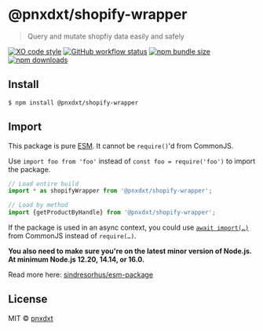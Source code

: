 # @pnxdxt/shopify-wrapper

> Query and mutate shopfiy data easily and safely

[![XO code style](https://img.shields.io/badge/code_style-XO-5ed9c7.svg)](https://github.com/xojs/xo)
[![GitHub workflow status](https://img.shields.io/github/workflow/status/pnxdxt/shopify-wrapper/CI)](https://github.com/pnxdxt/shopify-wrapper/actions/)
[![npm bundle size](https://img.shields.io/bundlephobia/min/@pnxdxt/shopify-wrapper)](https://bundlephobia.com/package/@pnxdxt/shopify-wrapper)
[![npm downloads](https://img.shields.io/npm/dt/@pnxdxt/shopify-wrapper)](https://www.npmjs.com/package/@pnxdxt/shopify-wrapper)

## Install

```
$ npm install @pnxdxt/shopify-wrapper
```

## Import

This package is pure [ESM](https://developer.mozilla.org/en-US/docs/Web/JavaScript/Guide/Modules). It cannot be `require()`'d from CommonJS.

Use `import foo from 'foo'` instead of `const foo = require('foo')` to import the package.

```js
// Load entire build
import * as shopifyWrapper from '@pnxdxt/shopify-wrapper';

// Load by method
import {getProductByHandle} from '@pnxdxt/shopify-wrapper';
```

If the package is used in an async context, you could use [`await import(…)`](https://developer.mozilla.org/en-US/docs/Web/JavaScript/Reference/Statements/import#dynamic_imports) from CommonJS instead of `require(…)`.

**You also need to make sure you're on the latest minor version of Node.js. At minimum Node.js 12.20, 14.14, or 16.0.**

Read more here: [sindresorhus/esm-package](https://gist.github.com/sindresorhus/a39789f98801d908bbc7ff3ecc99d99c)

## License

MIT © [pnxdxt](https://pnxdxt.com)
